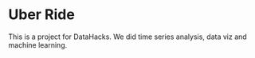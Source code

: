 # Uber Ride
 This is a project for DataHacks. We did time series analysis, data viz and machine learning.
